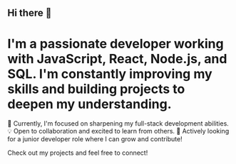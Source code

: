 ## Hi there 👋
# I'm a passionate developer working with JavaScript, React, Node.js, and SQL. I'm constantly improving my skills and building projects to deepen my understanding.

🚀 Currently, I'm focused on sharpening my full-stack development abilities.
💡 Open to collaboration and excited to learn from others.
🎯 Actively looking for a junior developer role where I can grow and contribute!

Check out my projects and feel free to connect!

<!--
**nurcanyildiz/Nurcanyildiz** is a ✨ _special_ ✨ repository because its `README.md` (this file) appears on your GitHub profile.

Here are some ideas to get you started:

- 🔭 I’m currently working on ...
- 🌱 I’m currently learning ...
- 👯 I’m looking to collaborate on ...
- 🤔 I’m looking for help with ...
- 💬 Ask me about ...
- 📫 How to reach me: ...
- 😄 Pronouns: ...
- ⚡ Fun fact: ...
-->
